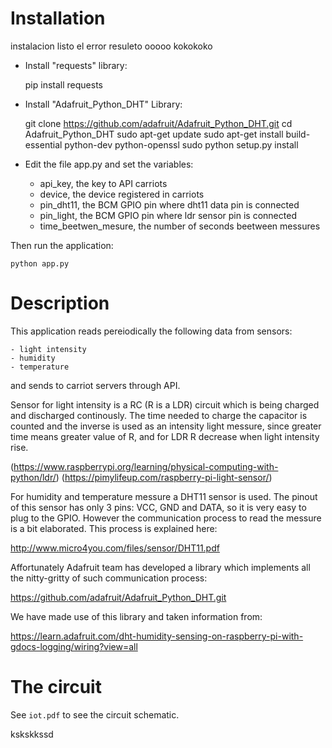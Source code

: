 # Installation
instalacion
listo el error
resuleto
ooooo
kokokoko

- Install "requests" library:
    
    pip install requests

- Install "Adafruit_Python_DHT" Library:
 
    git clone https://github.com/adafruit/Adafruit_Python_DHT.git
    cd Adafruit_Python_DHT
    sudo apt-get update
    sudo apt-get install build-essential python-dev python-openssl
    sudo python setup.py install
    
        
- Edit the file app.py and set the variables:
    - api_key, the key to API carriots
    - device, the device registered in carriots
    - pin_dht11, the BCM GPIO pin where dht11 data pin is connected 
    - pin_light, the BCM GPIO pin where ldr sensor pin is connected
    - time_beetwen_mesure, the number of seconds beetween messures


Then run the application:

    python app.py
    

# Description

This application reads pereiodically the following data from sensors:

    - light intensity
    - humidity
    - temperature
    
and sends to carriot servers through API.

Sensor for light intensity is a RC (R is a LDR) circuit which is being
charged and discharged continously. The time needed to charge the
capacitor is counted and the inverse is used as an intensity light
messure, since greater time means greater value of R, and for LDR R
decrease when light intensity rise.

(https://www.raspberrypi.org/learning/physical-computing-with-python/ldr/)
(https://pimylifeup.com/raspberry-pi-light-sensor/)
    
For humidity and temperature messure a DHT11 sensor is used. The pinout 
of this sensor has only 3 pins: VCC, GND and DATA, so it is very easy to
plug to the GPIO. However the communication process to read the messure
is a bit elaborated. This process is explained here:
 
http://www.micro4you.com/files/sensor/DHT11.pdf

Affortunately Adafruit team has developed a library which implements all
the nitty-gritty of such communication process:

https://github.com/adafruit/Adafruit_Python_DHT.git

We have made use of this library and taken information from:

https://learn.adafruit.com/dht-humidity-sensing-on-raspberry-pi-with-gdocs-logging/wiring?view=all

# The circuit

See ``iot.pdf`` to see the circuit schematic.


kskskkssd



